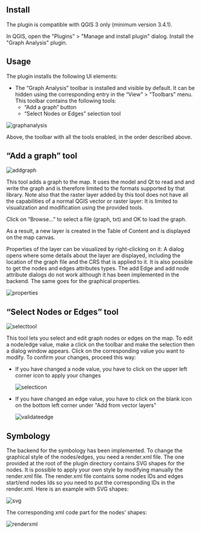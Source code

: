 ## Install

The plugin is compatible with QGIS 3 only (minimum version 3.4.1).


In QGIS, open the "Plugins" > "Manage and install plugin" dialog. Install the "Graph Analysis" plugin.


## Usage

The plugin installs the following UI elements:


- The “Graph Analysis” toolbar is installed and visible by default. It can be hidden using the corresponding entry in the “View” > “Toolbars” menu. This toolbar contains the following tools:
  * “Add a graph” button
  * “Select Nodes or Edges” selection tool

![graphanalysis](https://user-images.githubusercontent.com/31792531/51313636-55c11800-1a4e-11e9-92dc-19bfd308b618.png)

Above, the toolbar with all the tools enabled, in the order described above.

## “Add a graph” tool
![addgraph](https://user-images.githubusercontent.com/31792531/51313635-55288180-1a4e-11e9-8725-3f34d2949feb.png)

This tool adds a graph to the map. It uses the model and Qt to read and and write the graph and is therefore limited to the formats supported by that library. Note also that the raster layer added by this tool does not have all the capabilities of a normal QGIS vector or raster layer: It is limited to visualization and modification using the provided tools.


Click on “Browse…” to select a file (graph, txt) and OK to load the graph.

As a result, a new layer is created in the Table of Content and is displayed on the map canvas.

Properties of the layer can be visualized by right-clicking on it: A dialog opens where some details about the layer are displayed, including the location of the graph file and the CRS that is applied to it. It is also possible to get the nodes and edges attributes types. The add Edge and add node attribute dialogs do not work although it has been implemented in the backend. The same goes for the graphical properties.

![properties](https://user-images.githubusercontent.com/31792531/51314372-d3d1ee80-1a4f-11e9-81a4-604d5975f5fd.png)


## “Select Nodes or Edges” tool
![selecttool](https://user-images.githubusercontent.com/31792531/51314534-32976800-1a50-11e9-95e1-7b9ab77fd230.png)

This tool lets you select and edit graph nodes or edges on the map. To edit a node/edge value, make a click on the toolbar and make the selection then a dialog window appears. Click on the corresponding value you want to modify. To confirm your changes, proceed this way:
- If you have changed a node value, you have to click on the upper left corner icon to apply your changes

  ![selecticon](https://user-images.githubusercontent.com/31792531/51314904-3c6d9b00-1a51-11e9-8c44-d9e4c45f6a85.png)
- If you have changed an edge value, you have to click on the blank icon on the bottom left corner under "Add from vector layers"

  ![validateedge](https://user-images.githubusercontent.com/31792531/51314905-3d063180-1a51-11e9-975f-7115a7bb46c4.png)

## Symbology
The backend for the symbology has been implemented. To change the graphical style of the nodes/edges, you need a render.xml file. The one provided at the root of the plugin directory contains SVG shapes for the nodes. It is possible to apply your own style by modifying manually the render.xml file. The render.xml file contains some nodes IDs and edges start/end nodes Ids so you need to put the corresponding IDs in the render.xml. Here is an example with SVG shapes:


![svg](https://user-images.githubusercontent.com/31792531/51315787-4ee8d400-1a53-11e9-8d4e-f40326e6496f.png)

The corresponding xml code part for the nodes' shapes:

![renderxml](https://user-images.githubusercontent.com/31792531/51315889-89eb0780-1a53-11e9-8a9b-d22d150da2f6.png)







